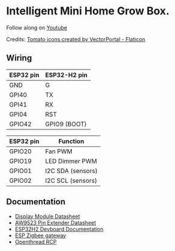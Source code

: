 # Intelligent Mini Home Grow Box.

Follow along on [Youtube](https://www.youtube.com/channel/UCD5GP1HyjBYer6KlEnlQQVA?sub_confirmation=1)


Credits:
[Tomato icons created by VectorPortal - Flaticon](https://www.flaticon.com/free-icons/tomato)


## Wiring

ESP32 pin     | ESP32-H2 pin
------------- |-------------
   GND        |    G
   GPI40      |    TX
   GPI41      |    RX
   GPI04      |    RST
   GPIO42     |    GPIO9 (BOOT)


ESP32 pin     | Function
------------- |-------------
   GPIO20     |   Fan PWM
   GPIO19     |   LED Dimmer PWM      
   GPIO01     |   I2C SDA (sensors)
   GPIO02     |   I2C SCL (sensors)

## Documentation

- [Display Module Datasheet](https://github.com/vritzka/TomatoTent/blob/v2/docs/WT32S3-07Datasheet-V1.5EN.pdf)  
- [AW9523 Pin Extender Datasheet](https://github.com/vritzka/TomatoTent/blob/v2/docs/AW9523%2BEnglish%2BDatasheet.pdf)
- [ESP32H2 Devboard Documentation](https://docs.espressif.com/projects/espressif-esp-dev-kits/en/latest/esp32h2/esp32-h2-devkitm-1/user_guide.html)
- [ESP Zigbee gateway](https://github.com/espressif/esp-zigbee-sdk/tree/main/examples/esp_zigbee_gateway)
- [Openthread RCP](https://github.com/espressif/esp-idf/tree/master/examples/openthread/ot_rcp) 

                    
